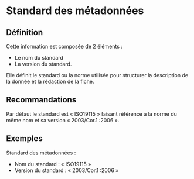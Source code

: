 
<!-- Begin @mdStandardName.md -->

# Standard des métadonnées

## Définition

Cette information est composée de 2 éléments :

- Le nom du standard
- La version du standard.

Elle définit le standard ou la norme utilisée pour structurer la description de la donnée et la rédaction de la fiche.

## Recommandations

Par défaut le standard est « ISO19115 » faisant référence à la norme du même nom et sa version « 2003/Cor.1 :2006 ».

## Exemples

Standard des métadonnées :

- Nom du standard : « ISO19115 »
- Version du standard : « 2003/Cor.1 :2006 »

<!-- End @mdStandardName.md -->

